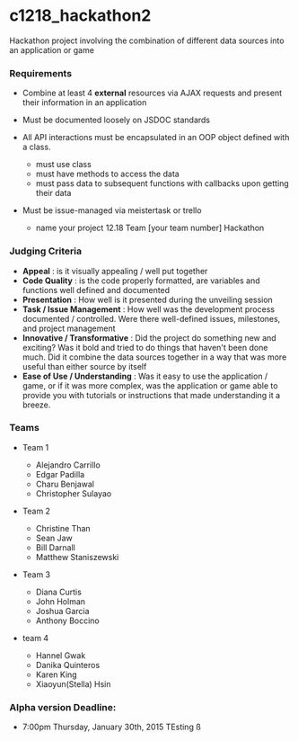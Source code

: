 # c1218_hackathon2

Hackathon project involving the combination of different data sources into an application or game

### Requirements
- Combine at least 4 **external** resources via AJAX requests and present their information in an application
- Must be documented loosely on JSDOC standards
- All API interactions must be encapsulated in an OOP object defined with a class.
  - must use class
  - must have methods to access the data
  - must pass data to subsequent functions with callbacks upon getting their data
  
- Must be issue-managed via meistertask or trello
  - name your project 12.18 Team [your team number] Hackathon

### Judging Criteria
- **Appeal** : is it visually appealing / well put together
- **Code Quality** : is the code properly formatted, are variables and functions well defined and documented
- **Presentation** : How well is it presented during the unveiling session
- **Task / Issue Management** : How well was the development process documented / controlled.  Were there well-defined issues, milestones, and project management
- **Innovative / Transformative** : Did the project do something new and exciting?  Was it bold and tried to do things that haven't been done much.  Did it combine the data sources together in a way that was more useful than either source by itself
- **Ease of Use / Understanding** : Was it easy to use the application / game, or if it was more complex, was the application or game able to provide you with tutorials or instructions that made understanding it a breeze.

### Teams
- Team 1
  - Alejandro Carrillo
  - Edgar Padilla
  - Charu Benjawal
  - Christopher Sulayao
  
- Team 2
  - Christine Than
  - Sean Jaw
  - Bill Darnall
  - Matthew Staniszewski

- Team 3
  - Diana Curtis
  - John Holman
  - Joshua Garcia
  - Anthony Boccino

- team 4
  - Hannel Gwak
  - Danika Quinteros
  - Karen King
  - Xiaoyun(Stella) Hsin


### Alpha version Deadline: 
- 7:00pm Thursday, January 30th, 2015
TEsting ß